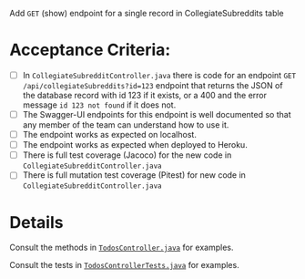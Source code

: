 Add `GET` (show) endpoint for a single record in CollegiateSubreddits table

# Acceptance Criteria:

- [ ] In `CollegiateSubredditController.java` there is code for an 
      endpoint `GET /api/collegiateSubreddits?id=123` endpoint 
      that returns the JSON of the database record with id 123 if it
      exists, or a 400 and the error message `id 123 not found` if it
      does not.
- [ ] The Swagger-UI endpoints for this endpoint is well documented
      so that any member of the team can understand how to use it.
- [ ] The endpoint works as expected on localhost.
- [ ] The endpoint works as expected when deployed to Heroku.
- [ ] There is full test coverage (Jacoco) for the new code in 
      `CollegiateSubredditController.java`
- [ ] There is full mutation test coverage (Pitest) for new code in
      `CollegiateSubredditController.java`

# Details

Consult the methods in [`TodosController.java`](https://github.com/ucsb-cs156-w22/demo-spring-react-example-v2/blob/main/src/main/java/edu/ucsb/cs156/example/controllers/TodosController.java) for examples.

Consult the tests in [`TodosControllerTests.java`](https://github.com/ucsb-cs156-w22/demo-spring-react-example-v2/blob/main/src/test/java/edu/ucsb/cs156/example/controllers/TodosControllerTests.java) for examples.

